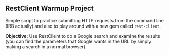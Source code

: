 ## RestClient Warmup Project

Simple script to practice submitting HTTP requests from the command line 
(IRB actually) and also to play around with a new gem called `rest-client`. 

**Objective:** Use RestClient to do a Google search and examine the results
(you can find the parameters that Google wants in the URL by simply making a 
search in a normal browser).
